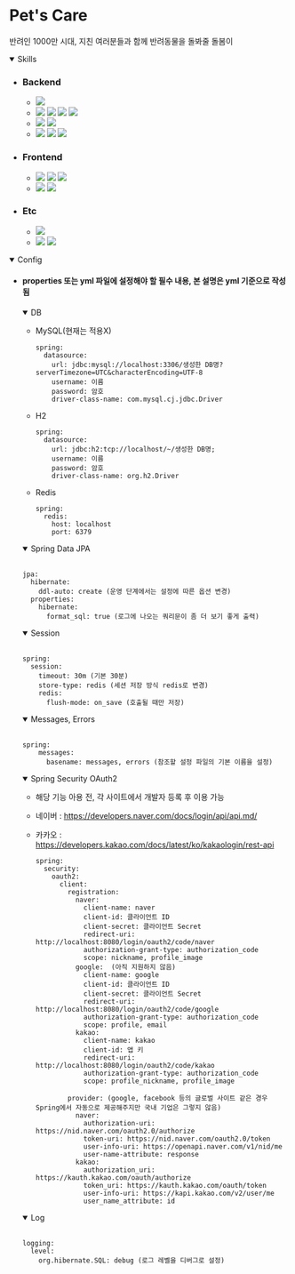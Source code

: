 # Pet's Care
반려인 1000만 시대, 지친 여러분들과 함께 반려동물을 돌봐줄 돌봄이
<details open>
<summary>Skills</summary>
	
 - ### Backend
   - <img src="https://img.shields.io/badge/Java-007396?style=flat-square&amp;logo=Java&amp;logoColor=white">
   - <img src="https://img.shields.io/badge/Spring-6DB33F?style=flat-square&amp;logo=spring&amp;logoColor=white"> <img src="https://img.shields.io/badge/Spring_Boot-6DB33F?style=flat-square&amp;logo=springboot&amp;logoColor=white"> <img src="https://img.shields.io/badge/Spring_Security-6DB33F?style=flat-square&amp;logo=springsecurity&amp;logoColor=white"> <img src="https://img.shields.io/badge/Junit5-6DB33F?style=flat-square&amp;logo=junit5&amp;logoColor=white">
   - <img src="https://img.shields.io/badge/Spring_Data_JPA-6DB33F?style=flat-square&amp;logo=java&amp;logoColor=white"> <img src="https://img.shields.io/badge/QueryDSL-007396?style=flat-square&amp;logo=Java&amp;logoColor=white">
   - <img src="https://img.shields.io/badge/MySQL-4479A1?style=flat-square&amp;logo=MySQL&amp;logoColor=white"> <img src="https://img.shields.io/badge/Redis-DC382D?style=flat-square&amp;logo=Redis&amp;logoColor=white"> <img src="https://img.shields.io/badge/H2-007396?style=flat-square&amp;logo=Java&amp;logoColor=white">
 - ### Frontend
   - <img src="https://img.shields.io/badge/JavaScript-F7DF1E?style=flat-square&amp;logo=JavaScript&amp;logoColor=white"> <img src="https://img.shields.io/badge/HTML5-E34F26?style=flat-square&amp;logo=HTML5&amp;logoColor=white"> <img src="https://img.shields.io/badge/css3-1572B6?style=flat-square&amp;logo=css3&amp;logoColor=white">
   - <img src="https://img.shields.io/badge/Thymeleaf-005F0F?style=flat-square&amp;logo=Thymeleaf&amp;logoColor=white"> <img src="https://img.shields.io/badge/Bootstrap-7952B3?style=flat-square&amp;logo=HTML5&amp;logoColor=white">
- ### Etc
   - <img src="https://img.shields.io/badge/Intellij_IDEA-000000?style=flat-square&amp;logo=intellijidea&amp;logoColor=white">
   - <img src="https://img.shields.io/badge/GitHub-181717?style=flat-square&amp;logo=GitHub&amp;logoColor=white"> <img src="https://img.shields.io/badge/Sourcetree-0052CC?style=flat-square&amp;logo=Sourcetree&amp;logoColor=white">
</details>

<details open>
  <summary>Config</summary>
  
- #### properties 또는 yml 파일에 설정해야 할 필수 내용, 본 설명은 yml 기준으로 작성됨
  <details open>
    <summary>DB</summary>
    
    - MySQL(현재는 적용X)

      ```
      spring:
        datasource:
          url: jdbc:mysql://localhost:3306/생성한 DB명?serverTimezone=UTC&characterEncoding=UTF-8
          username: 이름
          password: 암호
          driver-class-name: com.mysql.cj.jdbc.Driver
      ```
    - H2

      ```
      spring:
        datasource:
          url: jdbc:h2:tcp://localhost/~/생성한 DB명;
          username: 이름
          password: 암호
          driver-class-name: org.h2.Driver
      ```
    - Redis

      ```
      spring:
        redis:
          host: localhost
          port: 6379
      ```
  </details>
  <details open>
    <summary>Spring Data JPA</summary><br />

      jpa:
        hibernate:
          ddl-auto: create (운영 단계에서는 설정에 따른 옵션 변경)
        properties:
          hibernate:
            format_sql: true (로그에 나오는 쿼리문이 좀 더 보기 좋게 출력)
  </details>
  <details open>
    <summary>Session</summary><br />

      spring:
        session:
          timeout: 30m (기본 30분)
          store-type: redis (세션 저장 방식 redis로 변경)
          redis:
            flush-mode: on_save (호출될 때만 저장)
  </details>
  <details open>
    <summary>Messages, Errors</summary><br />

      spring:
          messages:
            basename: messages, errors (참조할 설정 파일의 기본 이름을 설정)
  </details>
  <details open>
    <summary>Spring Security OAuth2</summary>
    
    - 해당 기능 아용 전, 각 사이트에서 개발자 등록 후 이용 가능
    - 네이버 : <https://developers.naver.com/docs/login/api/api.md/>
    - 카카오 : <https://developers.kakao.com/docs/latest/ko/kakaologin/rest-api>

      ```
      spring:
        security:
          oauth2:
            client:
              registration:
                naver:
                  client-name: naver
                  client-id: 클라이언트 ID
                  client-secret: 클라이언트 Secret
                  redirect-uri: http://localhost:8080/login/oauth2/code/naver
                  authorization-grant-type: authorization_code
                  scope: nickname, profile_image
                google:  (아직 지원하지 않음)
                  client-name: google
                  client-id: 클라이언트 ID
                  client-secret: 클라이언트 Secret
                  redirect-uri: http://localhost:8080/login/oauth2/code/google
                  authorization-grant-type: authorization_code
                  scope: profile, email
                kakao:
                  client-name: kakao
                  client-id: 앱 키
                  redirect-uri: http://localhost:8080/login/oauth2/code/kakao
                  authorization-grant-type: authorization_code
                  scope: profile_nickname, profile_image
      
              provider: (google, facebook 등의 글로벌 사이트 같은 경우 Spring에서 자동으로 제공해주지만 국내 기업은 그렇지 않음)
                naver:
                  authorization-uri: https://nid.naver.com/oauth2.0/authorize
                  token-uri: https://nid.naver.com/oauth2.0/token
                  user-info-uri: https://openapi.naver.com/v1/nid/me
                  user-name-attribute: response
                kakao:
                  authorization_uri: https://kauth.kakao.com/oauth/authorize
                  token_uri: https://kauth.kakao.com/oauth/token
                  user-info-uri: https://kapi.kakao.com/v2/user/me
                  user_name_attribute: id
      ```
  </details>
  <details open>
    <summary>Log</summary><br />

      logging:
        level:
          org.hibernate.SQL: debug (로그 레벨을 디버그로 설정)
  </details>
</details>
